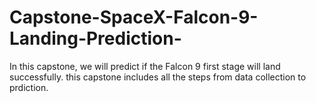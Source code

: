 # Capstone-SpaceX-Falcon-9-Landing-Prediction-
In this capstone, we will predict if the Falcon 9 first stage will land successfully. this capstone includes all the steps from data collection to prdiction.
